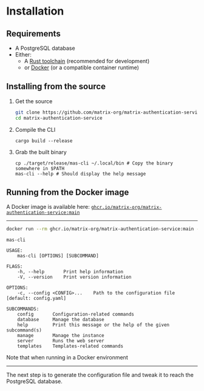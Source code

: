 # Installation

## Requirements

 - A PostgreSQL database
 - Either:
   - A [Rust toolchain](https://www.rust-lang.org/learn/get-started) (recommended for development)
   - or [Docker](https://www.docker.com/get-started) (or a compatible container runtime)

## Installing from the source

1. Get the source
   ```sh
   git clone https://github.com/matrix-org/matrix-authentication-service.git
   cd matrix-authentication-service
   ```
2. Compile the CLI
   ```
   cargo build --release
   ```
3. Grab the built binary
   ```
   cp ./target/release/mas-cli ~/.local/bin # Copy the binary somewhere in $PATH
   mas-cli --help # Should display the help message
   ```

## Running from the Docker image

A Docker image is available here: [`ghcr.io/matrix-org/matrix-authentication-service:main`](https://ghcr.io/matrix-org/matrix-authentication-service:main)

---

```sh
docker run --rm ghcr.io/matrix-org/matrix-authentication-service:main --help
```
```
mas-cli

USAGE:
    mas-cli [OPTIONS] [SUBCOMMAND]

FLAGS:
    -h, --help       Print help information
    -V, --version    Print version information

OPTIONS:
    -c, --config <CONFIG>...    Path to the configuration file [default: config.yaml]

SUBCOMMANDS:
    config       Configuration-related commands
    database     Manage the database
    help         Print this message or the help of the given subcommand(s)
    manage       Manage the instance
    server       Runs the web server
    templates    Templates-related commands
```

Note that when running in a Docker environment

---

The next step is to generate the configuration file and tweak it to reach the PostgreSQL database.
